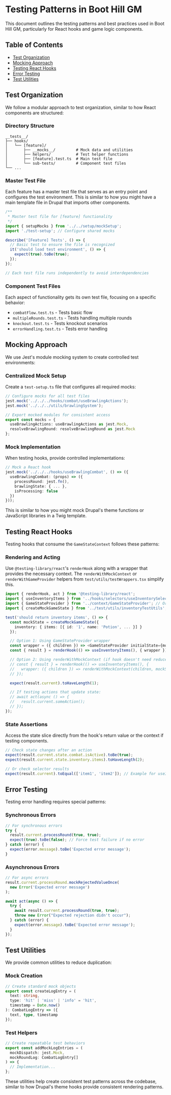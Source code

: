 # Testing Patterns in Boot Hill GM

This document outlines the testing patterns and best practices used in Boot Hill GM, particularly for React hooks and game logic components.

## Table of Contents

- [Test Organization](#test-organization)
- [Mocking Approach](#mocking-approach)
- [Testing React Hooks](#testing-react-hooks)
- [Error Testing](#error-testing)
- [Test Utilities](#test-utilities)

## Test Organization

We follow a modular approach to test organization, similar to how React components are structured:

### Directory Structure

```
__tests__/
├── hooks/
│   └── [feature]/
│       ├── __mocks__/         # Mock data and utilities
│       ├── helpers/           # Test helper functions
│       ├── [feature].test.ts  # Main test file
│       └── sub-tests/         # Component test files
└── ...
```

### Master Test File

Each feature has a master test file that serves as an entry point and configures the test environment. This is similar to how you might have a main template file in Drupal that imports other components.

```typescript
/**
 * Master test file for [feature] functionality
 */
import { setupMocks } from '../../setup/mockSetup';
import './test-setup'; // Configure shared mocks

describe('[Feature] Tests', () => {
  // Basic test to ensure the file is recognized
  it('should load test environment', () => {
    expect(true).toBe(true);
  });
});

// Each test file runs independently to avoid interdependencies
```

### Component Test Files

Each aspect of functionality gets its own test file, focusing on a specific behavior:

- `combatFlow.test.ts` - Tests basic flow
- `multipleRounds.test.ts` - Tests handling multiple rounds
- `knockout.test.ts` - Tests knockout scenarios
- `errorHandling.test.ts` - Tests error handling

## Mocking Approach

We use Jest's module mocking system to create controlled test environments:

### Centralized Mock Setup

Create a `test-setup.ts` file that configures all required mocks:

```typescript
// Configure mocks for all test files
jest.mock('../../../hooks/combat/useBrawlingActions');
jest.mock('../../../utils/brawlingSystem');

// Export mocked modules for consistent access
export const mocks = {
  useBrawlingActions: useBrawlingActions as jest.Mock,
  resolveBrawlingRound: resolveBrawlingRound as jest.Mock
};
```

### Mock Implementation

When testing hooks, provide controlled implementations:

```typescript
// Mock a React hook
jest.mock('../../../hooks/useBrawlingCombat', () => ({
  useBrawlingCombat: (props) => ({
    processRound: jest.fn(),
    brawlingState: { ... },
    isProcessing: false
  })
}));
```

This is similar to how you might mock Drupal's theme functions or JavaScript libraries in a Twig template.

## Testing React Hooks

Testing hooks that consume the `GameStateContext` follows these patterns:

### Rendering and Acting

Use `@testing-library/react`'s `renderHook` along with a wrapper that provides the necessary context. The `renderWithMockContext` or `renderWithGameProvider` helpers from `test/utils/testWrappers.tsx` simplify this.

```typescript
import { renderHook, act } from '@testing-library/react';
import { useInventoryItems } from '../hooks/selectors/useInventorySelectors'; // Example hook
import { GameStateProvider } from '../context/GameStateProvider'; // Or use renderWithMockContext
import { createMockGameState } from '../test/utils/inventoryTestUtils';

test('should return inventory items', () => {
  const mockState = createMockGameState({
    inventory: { items: [{ id: '1', name: 'Potion', ... }] }
  });

  // Option 1: Using GameStateProvider wrapper
  const wrapper = ({ children }) => <GameStateProvider initialState={mockState}>{children}</GameStateProvider>;
  const { result } = renderHook(() => useInventoryItems(), { wrapper });

  // Option 2: Using renderWithMockContext (if hook doesn't need reducer logic)
  // const { result } = renderHook(() => useInventoryItems(), {
  //   wrapper: ({ children }) => renderWithMockContext(children, mockState)
  // });

  expect(result.current).toHaveLength(1);

  // If testing actions that update state:
  // await act(async () => {
  //   result.current.someAction();
  // });
});
```

### State Assertions

Access the state slice directly from the hook's return value or the context if testing components.

```typescript
// Check state changes after an action
expect(result.current.state.combat.isActive).toBe(true);
expect(result.current.state.inventory.items).toHaveLength(2);

// Or check selector results
expect(result.current).toEqual(['item1', 'item2']); // Example for useInventoryItemNames()
```

## Error Testing

Testing error handling requires special patterns:

### Synchronous Errors

```typescript
// For synchronous errors
try {
  result.current.processRound(true, true);
  expect(true).toBe(false); // Force test failure if no error
} catch (error) {
  expect(error.message).toBe('Expected error message');
}
```

### Asynchronous Errors

```typescript
// For async errors
result.current.processRound.mockRejectedValueOnce(
  new Error('Expected error message')
);

await act(async () => {
  try {
    await result.current.processRound(true, true);
    throw new Error("Expected rejection didn't occur");
  } catch (error) {
    expect(error.message).toBe('Expected error message');
  }
});
```

## Test Utilities

We provide common utilities to reduce duplication:

### Mock Creation

```typescript
// Create standard mock objects
export const createLogEntry = (
  text: string, 
  type: 'hit' | 'miss' | 'info' = 'hit',
  timestamp = Date.now()
): CombatLogEntry => ({
  text, type, timestamp
});
```

### Test Helpers

```typescript
// Create repeatable test behaviors
export const addMockLogEntries = (
  mockDispatch: jest.Mock,
  mockRoundLog: CombatLogEntry[]
) => {
  // Implementation...
};
```

These utilities help create consistent test patterns across the codebase, similar to how Drupal's theme hooks provide consistent rendering patterns.
